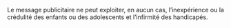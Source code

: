 Le message publicitaire ne peut exploiter, en aucun cas, l’inexpérience ou la crédulité des enfants ou des adolescents et l’infirmité des handicapés.